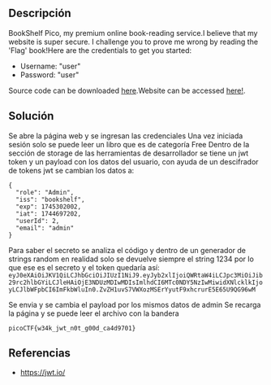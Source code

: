 ## Descripción
BookShelf Pico, my premium online book-reading service.I believe that my website is super secure. I challenge you to prove me wrong by reading the 'Flag' book!Here are the credentials to get you started:

- Username: "user"
- Password: "user"

Source code can be downloaded [here](https://artifacts.picoctf.net/c/481/bookshelf-pico.zip).Website can be accessed [here!](http://saturn.picoctf.net:49690/).

## Solución
Se abre la página web y se ingresan las credenciales
Una vez iniciada sesión solo se puede leer un libro que es de categoría Free
Dentro de la sección de storage de las herramientas de desarrollador se tiene un jwt token y un payload con los datos del usuario, con ayuda de un descifrador de tokens jwt se cambian los datos a:
```
{
  "role": "Admin",
  "iss": "bookshelf",
  "exp": 1745302002,
  "iat": 1744697202,
  "userId": 2,
  "email": "admin"
}
```
Para saber el secreto se analiza el código y dentro de un generador de strings random en realidad solo se devuelve siempre el string 1234 por lo que ese es el secreto y el token quedaría así:
`eyJ0eXAiOiJKV1QiLCJhbGciOiJIUzI1NiJ9.eyJyb2xlIjoiQWRtaW4iLCJpc3MiOiJib29rc2hlbGYiLCJleHAiOjE3NDUzMDIwMDIsImlhdCI6MTc0NDY5NzIwMiwidXNlcklkIjoyLCJlbWFpbCI6ImFkbWluIn0.ZvZH1uvS7VWXozMSErYyutF9xhcrurE5E65U9QG96wM`

Se envia y se cambia el payload por los mismos datos de admin
Se recarga la página y se puede leer el archivo con la bandera

```
picoCTF{w34k_jwt_n0t_g00d_ca4d9701}
```

## Referencias
* https://jwt.io/